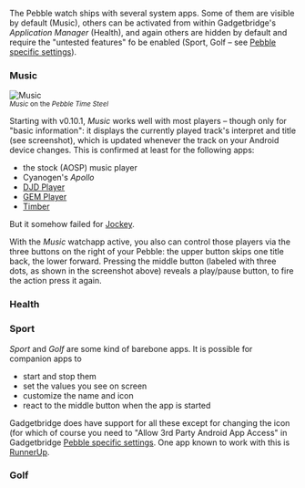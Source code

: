 The Pebble watch ships with several system apps. Some of them are visible by default (Music), others can be activated from within Gadgetbridge's *Application Manager* (Health), and again others are hidden by default and require the "untested features" fo be enabled (Sport, Golf – see [Pebble specific settings](https://github.com/Freeyourgadget/Gadgetbridge/wiki/Configuration#pebble-specific-settings)).

### Music
![Music](https://i.imgur.com/SsWWSzP.png)  
<sup>*Music* on the *Pebble Time Steel*</sup>

Starting with v0.10.1, *Music* works well with most players – though only for "basic information": it displays the currently played track's interpret and title (see screenshot), which is updated whenever the track on your Android device changes. This is confirmed at least for the following apps:

* the stock (AOSP) music player
* Cyanogen's *Apollo*
* [DJD Player](https://github.com/mikaelstaldal/DJDPlayer)
* [GEM Player](https://github.com/SubstanceMobile/GEM)
* [Timber](https://f-droid.org/repository/browse/?fdid=naman14.timber)

But it somehow failed for [Jockey](https://github.com/marverenic/Jockey).

With the *Music* watchapp active, you also can control those players via the three buttons on the right of your Pebble: the upper button skips one title back, the lower forward. Pressing the middle button (labeled with three dots, as shown in the screenshot above) reveals a play/pause button, to fire the action press it again.

### Health

### Sport
*Sport* and *Golf* are some kind of barebone apps. It is possible for companion apps to

* start and stop them
* set the values you see on screen
* customize the name and icon
* react to the middle button when the app is started

Gadgetbridge does have support for all these except for changing the icon (for which of course you need to "Allow 3rd Party Android App Access" in Gadgetbridge [Pebble specific settings](https://github.com/Freeyourgadget/Gadgetbridge/wiki/Configuration#pebble-specific-settings). One app known to work with this is [RunnerUp](https://f-droid.org/repository/browse/?fdfilter=runnerup&fdid=org.runnerup).

### Golf